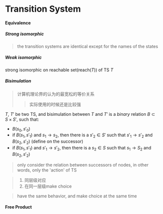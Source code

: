 # Transition System

#### Equivalence

##### Strong isomorphic

> the transition systems are identical except for the names of the states

##### Weak isomorphic

strong isomorphic on reachable set(reach($T$)) of TS $T$

##### Bisimulation

> 计算机理论界的认为的最宽松的等价关系
>> 实际使用的时候还是比较强

$T$, $T'$ be two TS, and bisimulation between $T$ and $T'$ is a *binary* relation $B \subset S\times S'$, such that:
- $B(s_0, s'_0)$
- if $B(s_1, s'_1)$ and $s_1 \to s_2$, then there is a $s'_2 \in S'$ such that $s'_1 \to s'_2$ and $B(s_2, s'_2)$ (define on the successor)
- if $B(s_1, s'_1)$ and $s'_1 \to s'_2$, then there is a $s_2 \in S$ such that $s_1 \to S_2$ and $B(s_2, s'_2)$ 

> only consider the relation between successors of nodes, in other words, only the 'action' of TS 

> 1. 同层级对应 
> 2. 在同一层级make choice

> have the same behavior, and make choice at the same time

#### Free Product

